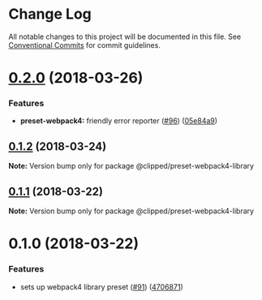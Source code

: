 # Change Log

All notable changes to this project will be documented in this file.
See [Conventional Commits](https://conventionalcommits.org) for commit guidelines.

<a name="0.2.0"></a>
# [0.2.0](https://github.com/clippedjs/clipped/compare/@clipped/preset-webpack4-library@0.1.2...@clipped/preset-webpack4-library@0.2.0) (2018-03-26)


### Features

* **preset-webpack4:** friendly error reporter ([#96](https://github.com/clippedjs/clipped/issues/96)) ([05e84a9](https://github.com/clippedjs/clipped/commit/05e84a9))




<a name="0.1.2"></a>
## [0.1.2](https://github.com/clippedjs/clipped/compare/@clipped/preset-webpack4-library@0.1.1...@clipped/preset-webpack4-library@0.1.2) (2018-03-24)




**Note:** Version bump only for package @clipped/preset-webpack4-library

<a name="0.1.1"></a>
## [0.1.1](https://github.com/clippedjs/clipped/compare/@clipped/preset-webpack4-library@0.1.0...@clipped/preset-webpack4-library@0.1.1) (2018-03-22)




**Note:** Version bump only for package @clipped/preset-webpack4-library

<a name="0.1.0"></a>
# 0.1.0 (2018-03-22)


### Features

* sets up webpack4 library preset ([#91](https://github.com/clippedjs/clipped/issues/91)) ([4706871](https://github.com/clippedjs/clipped/commit/4706871))
